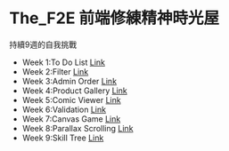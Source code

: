 # The_F2E 前端修練精神時光屋
持續9週的自我挑戰

- Week 1:To Do List [Link](https://mioyang.github.io/The_F2E/001/) 
- Week 2:Filter [Link](https://mioyang.github.io/The_F2E/002/) 
- Week 3:Admin Order [Link](https://mioyang.github.io/The_F2E/003/) 
- Week 4:Product Gallery [Link](https://mioyang.github.io/The_F2E/004/) 
- Week 5:Comic Viewer [Link](https://mioyang.github.io/The_F2E/005/) 
- Week 6:Validation [Link](https://mioyang.github.io/The_F2E/006/) 
- Week 7:Canvas Game [Link](https://mioyang.github.io/The_F2E/007/) 
- Week 8:Parallax Scrolling [Link](https://mioyang.github.io/The_F2E/008/) 
- Week 9:Skill Tree [Link](https://mioyang.github.io/The_F2E/009/) 